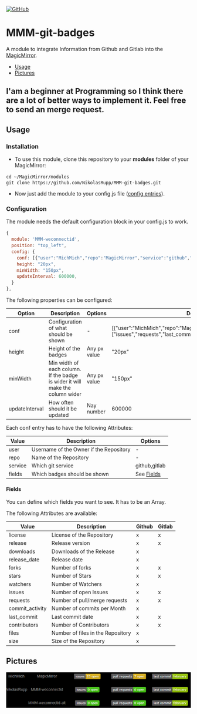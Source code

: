 [![GitHub](https://img.shields.io/github/license/NikolasRupp/MMM-git-badges)](https://github.com/NikolasRupp/MMM-git-badges/blob/master/LICENSE)

# MMM-git-badges

A module to integrate Information from Github and Gitlab into the [MagicMirror](https://github.com/MichMich/MagicMirror).

- [Usage](#usage)
- [Pictures](#pictures)

## I'am a beginner at Programming so I think there are a lot of better ways to implement it. Feel free to send an merge request.

## Usage

### Installation

- To use this module, clone this repository to your __modules__ folder of your MagicMirror:

```
cd ~/MagicMirror/modules
git clone https://github.com/NikolasRupp/MMM-git-badges.git
```

- Now just add the module to your config.js file ([config entries](#configuration)).

### Configuration

The module needs the default configuration block in your config.js to work.

```javascript
{
  module: 'MMM-weconnectid',
  position: "top_left",
  config: {
    conf: [{"user":"MichMich","repo":"MagicMirror","service":"github","fields":["issues","pull_requests","last_commit"]}],
    height: "20px",
    minWidth: "150px",
    updateInterval: 600000,
  }
},
```

The following properties can be configured:

|Option|Description|Options|Default|Required|Type|
|---|---|---|---|---|---|
|conf|Configuration of what should be shown|-|[{"user":"MichMich","repo":"MagicMirror","service":"github","fields":["issues","requests","last_commit"]}]|yes|Array|
|height|Height of the badges|Any px value|"20px"|no|String|
|minWidth|Min width of each column. If the badge is wider it will make the column wider|Any px value|"150px"|no|String|
|updateInterval|How often should it be updated|Nay number|600000|no|Number|

Each conf entry has to have the following Attributes:

|Value|Description|Options|
|---|---|---|
|user|Username of the Owner if the Repository|-|
|repo|Name of the Repository|-|
|service|Which git service|github,gitlab|
|fields|Which badges should be shown|See [Fields](#fields)


#### Fields

You can define which fields you want to see. It has to be an Array.

The following Attributes are available:

|Value|Description|Github|Gitlab|
|---|---|---|---|
|license|License of the Repository|x|x|
|release|Release version|x|x|
|downloads|Downloads of the Release|x||
|release_date|Release date|x||
|forks|Number of forks|x|x|
|stars|Number of Stars|x|x|
|watchers|Number of Watchers|x||
|issues|Number of open Issues|x|x|
|requests|Number of pull/merge requests|x|x|
|commit_activity|Number of commits per Month|x||
|last_commit|Last commit date|x|x|
|contributors|Number of Contributors|x|x|
|files|Number of files in the Repository|x||
|size|Size of the Repository|x||

## Pictures
![normal](git/normal.png)

